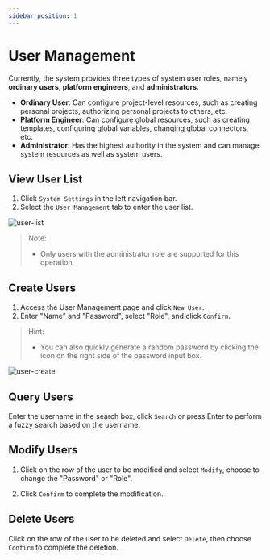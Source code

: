```yaml
---
sidebar_position: 1
---
```


# User Management

Currently, the system provides three types of system user roles, namely **ordinary users**, **platform engineers**, and **administrators**.

- **Ordinary User**: Can configure project-level resources, such as creating personal projects, authorizing personal projects to others, etc.
- **Platform Engineer**: Can configure global resources, such as creating templates, configuring global variables, changing global connectors, etc.
- **Administrator**: Has the highest authority in the system and can manage system resources as well as system users.

## View User List

1. Click `System Settings` in the left navigation bar.
2. Select the `User Management` tab to enter the user list.

![user-list](/img/v0.3.0/settings/ss-user-list.png)

> Note:
> - Only users with the administrator role are supported for this operation.

## Create Users

1. Access the User Management page and click `New User`.
2. Enter "Name" and "Password", select "Role", and click `Confirm`.

> Hint:
> - You can also quickly generate a random password by clicking the icon on the right side of the password input box.

![user-create](/img/v0.3.0/settings/ss-user-create.png)

## Query Users

Enter the username in the search box, click `Search` or press Enter to perform a fuzzy search based on the username.

## Modify Users

1. Click on the row of the user to be modified and select `Modify`, choose to change the "Password" or "Role".
  
2. Click `Confirm` to complete the modification.

## Delete Users

Click on the row of the user to be deleted and select `Delete`, then choose `Confirm` to complete the deletion.